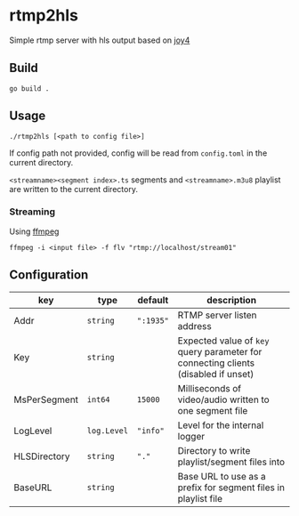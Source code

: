 # rtmp2hls
Simple rtmp server with hls output based on [joy4](https://github.com/nareix/joy4)

## Build
```
go build .
```

## Usage
```
./rtmp2hls [<path to config file>]
```
If config path not provided, config will be read from `config.toml` in the current directory.

`<streamname><segment index>.ts` segments and `<streamname>.m3u8` playlist are written to the current directory.

### Streaming
Using [ffmpeg](https://ffmpeg.org/)
```
ffmpeg -i <input file> -f flv "rtmp://localhost/stream01"
```

## Configuration
| key | type | default | description |
|-----|------|---------|-------------|
| Addr | `string` | `":1935"` | RTMP server listen address |
| Key | `string` | | Expected value of `key` query parameter for connecting clients (disabled if unset) |
| MsPerSegment | `int64` | `15000` | Milliseconds of video/audio written to one segment file |
| LogLevel | `log.Level` | `"info"` | Level for the internal logger |
| HLSDirectory | `string` | `"."` | Directory to write playlist/segment files into
| BaseURL | `string` | | Base URL to use as a prefix for segment files in playlist file |

